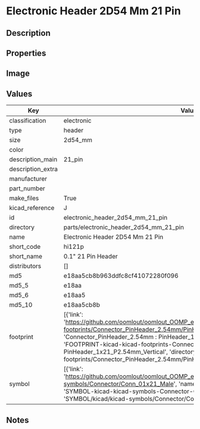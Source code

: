 # Electronic Header 2D54 Mm 21 Pin

## Description

## Properties


## Image


## Values

| Key | Value |
| --- | --- |
| classification | electronic |
| type | header |
| size | 2d54_mm |
| color |  |
| description_main | 21_pin |
| description_extra |  |
| manufacturer |  |
| part_number |  |
| make_files | True |
| kicad_reference | J |
| id | electronic_header_2d54_mm_21_pin |
| directory | parts/electronic_header_2d54_mm_21_pin |
| name | Electronic Header 2D54 Mm 21 Pin |
| short_code | hi121p |
| short_name | 0.1" 21 Pin Header |
| distributors | [] |
| md5 | e18aa5cb8b963ddfc8cf41072280f096 |
| md5_5 | e18aa |
| md5_6 | e18aa5 |
| md5_10 | e18aa5cb8b |
| footprint | [{'link': 'https://github.com/oomlout/oomlout_OOMP_eda_V2/tree/main/FOOTPRINT/kicad/kicad-footprints/Connector_PinHeader_2.54mm/PinHeader_1x21_P2.54mm_Vertical', 'name': 'Connector_PinHeader_2.54mm : PinHeader_1x21_P2.54mm_Vertical', 'id': 'FOOTPRINT-kicad-kicad-footprints-Connector_PinHeader_2.54mm-PinHeader_1x21_P2.54mm_Vertical', 'directory': 'FOOTPRINT/kicad/kicad-footprints/Connector_PinHeader_2.54mm/PinHeader_1x21_P2.54mm_Vertical/'}] |
| symbol | [{'link': 'https://github.com/oomlout/oomlout_OOMP_eda_V2/tree/main/SYMBOL/kicad/kicad-symbols/Connector/Conn_01x21_Male', 'name': 'Connector : Conn_01x21_Male', 'id': 'SYMBOL-kicad-kicad-symbols-Connector-Conn_01x21_Male', 'directory': 'SYMBOL/kicad/kicad-symbols/Connector/Conn_01x21_Male/'}] |

## Notes

